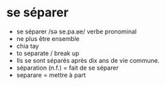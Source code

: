 
# se séparer

- se séparer	/sə se.pa.ʁe/	verbe pronominal	
- ne plus être ensemble	
- chia tay	
- to separate / break up	
- Ils se sont séparés après dix ans de vie commune.	
- séparation (n.f.) = fait de se séparer	
- separare = mettre à part